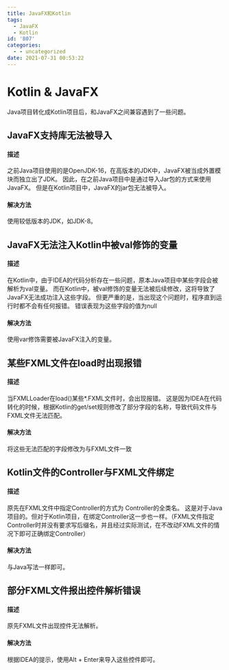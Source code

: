 ```yaml
---
title: JavaFX和Kotlin
tags:
  - JavaFX
  - Kotlin
id: '807'
categories:
  - - uncategorized
date: 2021-07-31 00:53:22
---
```


# Kotlin & JavaFX

Java项目转化成Kotlin项目后，和JavaFX之间兼容遇到了一些问题。

## JavaFX支持库无法被导入

#### 描述

之前Java项目使用的是OpenJDK-16，在高版本的JDK中，JavaFX被当成外置模块而独立出了JDK。 因此，在之前Java项目中是通过导入Jar包的方式来使用JavaFX。 但是在Kotlin项目中，JavaFX的jar包无法被导入。

#### 解决方法

使用较低版本的JDK，如JDK-8。

## JavaFX无法注入Kotlin中被val修饰的变量

#### 描述

在Kotlin中，由于IDEA的代码分析存在一些问题，原本Java项目中某些字段会被解析为val变量。 而在Kotlin中，被val修饰的变量无法被后续修改，这将导致了JavaFX无法成功注入这些字段。 但更严重的是，当出现这个问题时，程序直到运行时都不会有任何报错。 错误表现为这些字段的值为null

#### 解决方法

使用var修饰需要被JavaFX注入的变量。

## 某些FXML文件在load时出现报错

#### 描述

当FXMLLoader在load()某些\*.FXML文件时，会出现报错。 这是因为IDEA在代码转化的时候，根据Kotlin的get/set规则修改了部分字段的名称，导致代码文件与FXML文件无法匹配。

#### 解决方法

将这些无法匹配的字段修改为与FXML文件一致

## Kotlin文件的Controller与FXML文件绑定

#### 描述

原先在FXML文件中指定Controller的方式为 Controller的全类名。 这是对于Java项目的。但对于Kotlin项目，在绑定Controller这一步也一样。（FXML文件指定Controller时并没有要求写后缀名，并且经过实际测试，在不改动FXML文件的情况下即可正确绑定Controller）

#### 解决方法

与Java写法一样即可。

## 部分FXML文件报出控件解析错误

#### 描述

原先FXML文件出现控件无法解析。

#### 解决方法

根据IDEA的提示，使用Alt + Enter来导入这些控件即可。